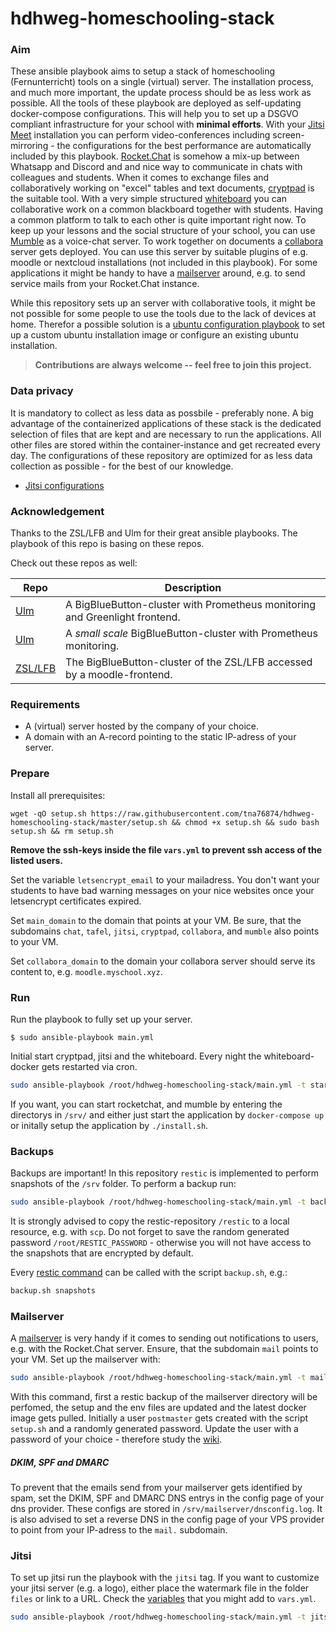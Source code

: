 # hdhweg-homeschooling-stack

### Aim

These ansible playbook aims to setup a stack of homeschooling (Fernunterricht) tools on a single (virtual) server. The installation process, and much more important, the update process should be as less work as possible. All the tools of these playbook are deployed as self-updating docker-compose configurations. This will help you to set up a DSGVO compliant infrastructure for your school with **minimal efforts**. With your [Jitsi Meet](https://github.com/jitsi/jitsi-meet)  installation you can perform video-conferences including screen-mirroring - the configurations for the best performance are automatically included by this playbook. [Rocket.Chat](https://github.com/RocketChat/Rocket.Chat) is somehow a mix-up between Whatsapp and Discord and and nice way to communicate in chats with colleagues and students. When it comes to exchange files and collaboratively working on "excel" tables and text documents, [cryptpad](https://github.com/xwiki-labs/cryptpad) is the suitable tool. With a very simple structured [whiteboard](https://github.com/cracker0dks/whiteboard) you can collaborative work on a common blackboard together with students. Having a common platform to talk to each other is quite important right now. To keep up your lessons and the social structure of your school, you can use [Mumble](https://www.mumble.info/) as a voice-chat server. To work together on documents a [collabora](https://www.collaboraoffice.com/code/docker/) server gets deployed. You can use this server by suitable plugins of e.g. moodle or nextcloud installations (not included in this playbook). For some applications it might be handy to have a [mailserver](https://github.com/tomav/docker-mailserver) around, e.g. to send service mails from your Rocket.Chat instance.

While this repository sets up an server with collaborative tools, it might be not possible for some people to use the tools due to the lack of devices at home. Therefor a possible solution is a [ubuntu configuration playbook](https://github.com/tna76874/hdhweg-ubuntu) to set up a custom ubuntu installation image or configure an existing ubuntu installation.

> **Contributions are always welcome -- feel free to join this project.**

### Data privacy

It is mandatory to collect as less data as possbile - preferably none. A big advantage of the containerized applications of these stack is the dedicated selection of files that are kept and are necessary to run the applications. All other files are stored within the container-instance and get recreated every day. The configurations of these repository are optimized for as less data collection as possible - for the best of our knowledge.

* [Jitsi configurations](roles/jitsi) 


### Acknowledgement

Thanks to the ZSL/LFB and Ulm for their great ansible playbooks. The playbook of this repo is basing on these repos.

Check out these repos as well:

| Repo 	| Description 	|
|---	|-----------------------------------------------------------------------------	|
| [Ulm](https://github.com/stadtulm/a13-ansible)  	| A BigBlueButton-cluster with Prometheus monitoring and Greenlight frontend. 	|
| [Ulm](https://github.com/verschwoerhaus/ansible-bbb-cluster)  	| A *small scale* BigBlueButton-cluster with Prometheus monitoring.           	|
| [ZSL/LFB](https://codeberg.org/DigitalSouveraeneSchule/bbb.git) 	| The BigBlueButton-cluster of the ZSL/LFB accessed by a moodle-frontend.     	|

### Requirements

* A (virtual) server hosted by the company of your choice.
* A domain with an A-record pointing to the static IP-adress of your server.

### Prepare

Install all prerequisites:

```
wget -qO setup.sh https://raw.githubusercontent.com/tna76874/hdhweg-homeschooling-stack/master/setup.sh && chmod +x setup.sh && sudo bash setup.sh && rm setup.sh
```

**Remove the ssh-keys inside the file `vars.yml` to prevent ssh access of the listed users.** 

Set the variable `letsencrypt_email` to your mailadress. You don't want your students to have bad warning messages on your nice websites once your letsencrypt certificates expired.

Set `main_domain` to the domain that points at your VM. Be sure, that the subdomains `chat`, `tafel`, `jitsi`, `cryptpad`, `collabora`, and `mumble` also points to your VM.

Set `collabora_domain` to the domain your collabora server should serve its content to, e.g. `moodle.myschool.xyz`.

### Run

Run the playbook to fully set up your server.

```
$ sudo ansible-playbook main.yml
```

Initial start cryptpad, jitsi and the whiteboard. Every night the whiteboard-docker gets restarted via cron.

```bash
sudo ansible-playbook /root/hdhweg-homeschooling-stack/main.yml -t startdockers
```

If you want, you can start rocketchat, and mumble by entering the directorys in  `/srv/` and either just start the application by `docker-compose up` or initally setup the application by `./install.sh`.

### Backups

Backups are important! In this repository `restic` is implemented to perform snapshots of the `/srv` folder. To perform a backup run:

```bash
sudo ansible-playbook /root/hdhweg-homeschooling-stack/main.yml -t backup
```

It is strongly advised to copy the restic-repository `/restic` to a local resource, e.g. with `scp`. Do not forget to save the random generated password `/root/RESTIC_PASSWORD` - otherwise you will not have access to the snapshots that are encrypted by default.

Every [restic command](https://restic.readthedocs.io/en/latest/045_working_with_repos.html) can be called with the script `backup.sh`, e.g.:

```bash
backup.sh snapshots
```

### Mailserver

A [mailserver](https://github.com/docker-mailserver/docker-mailserver) is very handy if it comes to sending out notifications to users, e.g. with the Rocket.Chat server. Ensure, that the subdomain `mail` points to your VM. Set up the mailserver with:

```bash
sudo ansible-playbook /root/hdhweg-homeschooling-stack/main.yml -t mail
```

With this command, first a restic backup of the mailserver directory will be perfomed, the setup and the env files are updated and the latest docker image gets pulled. Initially a user `postmaster` gets created with the script `setup.sh` and a randomly generated password. Update the user with a password of your choice - therefore study the [wiki](https://github.com/docker-mailserver/docker-mailserver/wiki/setup.sh).

##### DKIM, SPF and DMARC

To prevent that the emails send from your mailserver gets identified by spam, set the DKIM, SPF and DMARC DNS entrys in the config page of your dns provider. These configs are stored in `/srv/mailserver/dnsconfig.log`. It is also advised to set a reverse DNS in the config page of your VPS provider to point from your IP-adress to the `mail.` subdomain.

### Jitsi

To set up jitsi run the playbook with the `jitsi` tag. If you want to customize your jitsi server (e.g. a logo), either place the watermark file in the folder `files` or link to a URL. Check the [variables](https://github.com/tna76874/hdhweg-homeschooling-stack/blob/master/roles/jitsi/defaults/main.yml) that you might add to `vars.yml`. 

```bash
sudo ansible-playbook /root/hdhweg-homeschooling-stack/main.yml -t jitsi
```

